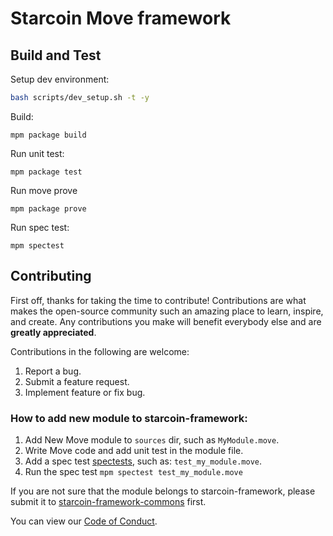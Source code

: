 # Starcoin Move framework


## Build and Test

Setup dev environment:

```bash
bash scripts/dev_setup.sh -t -y
```

Build:

```shell
mpm package build 
```

Run unit test:

```shell
mpm package test
```

Run move prove

```shell
mpm package prove
```

Run spec test:

```shell
mpm spectest
```

## Contributing

First off, thanks for taking the time to contribute! Contributions are what makes the open-source community such an amazing place to learn, inspire, and create. Any contributions you make will benefit everybody else and are **greatly appreciated**.

Contributions in the following are welcome:

1. Report a bug.
2. Submit a feature request.
3. Implement feature or fix bug.

### How to add new module to starcoin-framework:

1. Add New Move module to `sources` dir, such as `MyModule.move`.
2. Write Move code and add unit test in the module file.
3. Add a spec test [spectests](../spectests), such as: `test_my_module.move`.
4. Run the spec test `mpm spectest test_my_module.move `

If you are not sure that the module belongs to starcoin-framework, please submit it to [starcoin-framework-commons](https://github.com/starcoinorg/starcoin-framework-commons) first.

You can view our [Code of Conduct](./CODE_OF_CONDUCT.md).